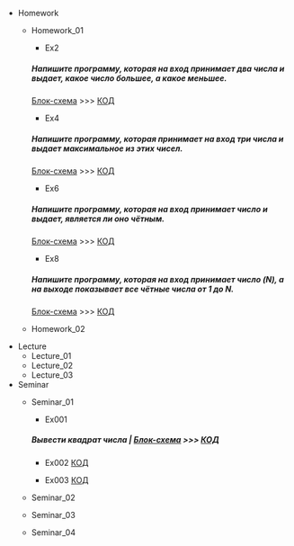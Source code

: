 - Homework
    - Homework_01
        - Ex2
        
        ##### Напишите программу, которая на вход принимает два числа и выдает, какое число большее, а какое меньшее.  
        
        [Блок-схема](Homework/Homework_01/Ex2/diagramHW1_2.drawio.png) >>> [КОД](Homework/Homework_01/Ex2/Program.cs) 

        - Ex4
        
        ##### Напишите программу, которая принимает на вход три числа и выдает максимальное из этих чисел.  
        
        [Блок-схема](Homework/Homework_01/Ex4/diagramHW1_4.drawio.png) >>> [КОД](Homework/Homework_01/Ex4/Program.cs) 

        - Ex6

        ##### Напишите программу, которая на вход принимает число и выдает, является ли оно чётным. 
        
         [Блок-схема](Homework/Homework_01/Ex6/diagramHW1_6.drawio.png) >>> [КОД](Homework/Homework_01/Ex6/Program.cs) 
        
        - Ex8

        ##### Напишите программу, которая на вход принимает число (N), а на выходе показывает все чётные числа от 1 до N. 
        
         [Блок-схема](Homework/Homework_01/Ex8/diagramHW1_8.drawio.png) >>> [КОД](Homework/Homework_01/Ex8/Program.cs) 

    - Homework_02
- Lecture
    - Lecture_01
    - Lecture_02
    - Lecture_03
- Seminar
    - Seminar_01
        
        - Ex001 
        ##### Вывести квадрат числа | [Блок-схема](Seminar/Seminar_01/Ex001/diagram.drawio.png) >>> [КОД](Seminar/Seminar_01/Ex001/Program.cs) 

        
        - Ex002 [КОД](Seminar/Seminar_01/Ex002/Program.cs)
        
        - Ex003 [КОД](Seminar/Seminar_01/Ex003/Program.cs)
    - Seminar_02
    - Seminar_03
    - Seminar_04